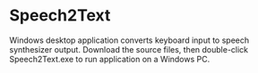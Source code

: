 # Speech2Text
Windows desktop application converts keyboard input to speech synthesizer output.
Download the source files, then double-click Speech2Text.exe to run application on a Windows PC.
